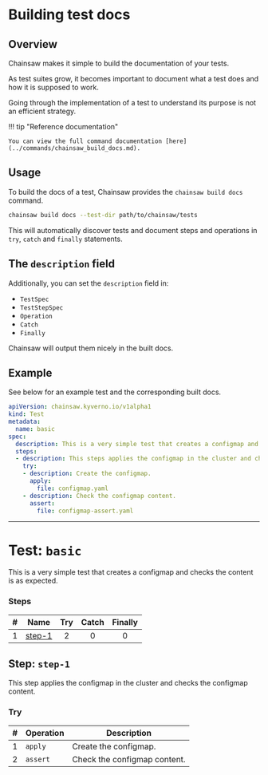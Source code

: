 # Building test docs

## Overview

Chainsaw makes it simple to build the documentation of your tests.

As test suites grow, it becomes important to document what a test does and how it is supposed to work.

Going through the implementation of a test to understand its purpose is not an efficient strategy.

!!! tip "Reference documentation"

    You can view the full command documentation [here](../commands/chainsaw_build_docs.md).

## Usage

To build the docs of a test, Chainsaw provides the `chainsaw build docs` command.

```bash
chainsaw build docs --test-dir path/to/chainsaw/tests
```

This will automatically discover tests and document steps and operations in `try`, `catch` and `finally` statements.

## The `description` field


Additionally, you can set the `description` field in:

- `TestSpec`
- `TestStepSpec`
- `Operation`
- `Catch`
- `Finally`

Chainsaw will output them nicely in the built docs.

## Example

See below for an example test and the corresponding built docs.

```yaml
apiVersion: chainsaw.kyverno.io/v1alpha1
kind: Test
metadata:
  name: basic
spec:
  description: This is a very simple test that creates a configmap and checks the content is as expected.
  steps:
  - description: This steps applies the configmap in the cluster and checks the configmap content.
    try:
    - description: Create the configmap.
      apply:
        file: configmap.yaml
    - description: Check the configmap content.
      assert:
        file: configmap-assert.yaml
```

---

# Test: `basic`

This is a very simple test that creates a configmap and checks the content is as expected.

### Steps

| # | Name | Try | Catch | Finally |
|:-:|---|:-:|:-:|:-:|
| 1 | [step-1](#step-step-1) | 2 | 0 | 0 |

## Step: `step-1`

This step applies the configmap in the cluster and checks the configmap content.

### Try

| # | Operation | Description |
|:-:|---|---|
| 1 | `apply` | Create the configmap. |
| 2 | `assert` | Check the configmap content. |
